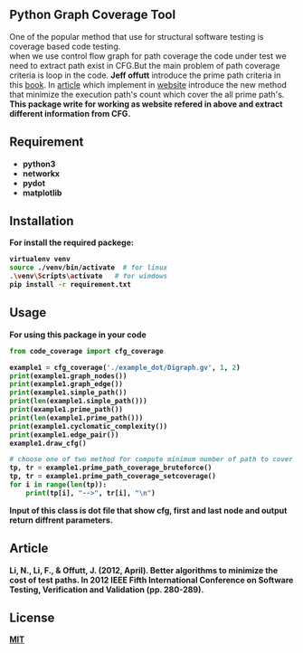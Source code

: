 ##  Python Graph Coverage Tool

One of the popular method that use for structural software testing is coverage based code testing.
<br> when we use control flow graph for path coverage the code under test we need to extract path exist in CFG.But the main problem of path coverage criteria is loop in the code.
<b>Jeff offutt</b> introduce the prime path criteria in this [book](https://cs.gmu.edu/~offutt/softwaretest/).
In [article](https://gitlab.com/roshan_roshan/graph-coverage-tool/-/tree/master/article) which implement in [website](https://cs.gmu.edu:8443/offutt/coverage/GraphCoverage) introduce the new method that minimize the execution path's count which cover the all prime path's.
<br><b>This package write for working as website refered in above and extract different information from CFG.<b>
 

## Requirement

- python3
- networkx
- pydot
- matplotlib
 
## Installation
For install the required packege:

```bash
virtualenv venv
source ./venv/bin/activate  # for linux
.\venv\Scripts\activate   # for windows
pip install -r requirement.txt
```

## Usage

For using this package in your code

```python
from code_coverage import cfg_coverage

example1 = cfg_coverage('./example_dot/Digraph.gv', 1, 2)
print(example1.graph_nodes())
print(example1.graph_edge())
print(example1.simple_path())
print(len(example1.simple_path()))
print(example1.prime_path())
print(len(example1.prime_path()))
print(example1.cyclomatic_complexity())
print(example1.edge_pair())
example1.draw_cfg()

# choose one of two method for compute minimum number of path to cover the graph 
tp, tr = example1.prime_path_coverage_bruteforce()
tp, tr = example1.prime_path_coverage_setcoverage()
for i in range(len(tp)):
    print(tp[i], "-->", tr[i], "\n")
```
Input of this class is dot file that show cfg, first and last node and output return diffrent parameters.

## Article

Li, N., Li, F., & Offutt, J. (2012, April). Better algorithms to minimize the cost of test paths. In 2012 IEEE Fifth International Conference on Software Testing, Verification and Validation (pp. 280-289).

## License
[MIT](https://gitlab.com/roshan_roshan/graph-coverage-tool/-/blob/master/LICENSE)
